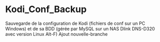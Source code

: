 # Kodi_Conf_Backup
Sauvegarde de la configuration de Kodi (fichiers de conf sur un PC Windows) et de sa BDD (gérée par MySQL sur un NAS Dlink DNS-D320 avec version Linux Alt-F)
Ajout nouvelle-branche
